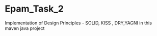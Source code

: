 # Epam_Task_2
Implementation of Design Principles - SOLID, KISS , DRY,YAGNI in this maven java project
